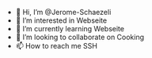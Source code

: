 - 👋 Hi, I’m @Jerome-Schaezeli
- 👀 I’m interested in Webseite
- 🌱 I’m currently learning Webseite
- 💞️ I’m looking to collaborate on Cooking
- 📫 How to reach me SSH

<!---
Jerome-Schaezeli/Jerome-Schaezeli is a ✨ special ✨ repository because its `README.md` (this file) appears on your GitHub profile.
You can click the Preview link to take a look at your changes.
--->
